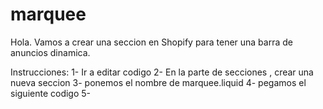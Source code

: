 # marquee


Hola. 
Vamos a crear una seccion en Shopify para tener una barra de anuncios dinamica. 

Instrucciones:
1- Ir a editar codigo 
2- En la parte de secciones , crear una nueva seccion
3- ponemos el nombre de marquee.liquid
4- pegamos el siguiente codigo 
5-
